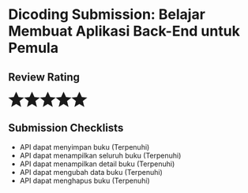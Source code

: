 # Dicoding Submission: Belajar Membuat Aplikasi Back-End untuk Pemula

## Review Rating
<svg xmlns="http://www.w3.org/2000svg" viewBox="0 0 32 32" width="32" height="32" class="geomicon geomicon-star" fill="currentcolor">
<path d="M16 0 L21 11 L32 12 L23 19 L26 31 L16 25 L6 31 L9 19 L0 12 L11 11"/>
</svg><svg xmlns="http://www.w3.org/2000svg" viewBox="0 0 32 32" width="32" height="32" class="geomicon geomicon-star" fill="currentcolor">
<path d="M16 0 L21 11 L32 12 L23 19 L26 31 L16 25 L6 31 L9 19 L0 12 L11 11"/>
</svg><svg xmlns="http://www.w3.org/2000svg" viewBox="0 0 32 32" width="32" height="32" class="geomicon geomicon-star" fill="currentcolor">
<path d="M16 0 L21 11 L32 12 L23 19 L26 31 L16 25 L6 31 L9 19 L0 12 L11 11"/>
</svg><svg xmlns="http://www.w3.org/2000svg" viewBox="0 0 32 32" width="32" height="32" class="geomicon geomicon-star" fill="currentcolor">
<path d="M16 0 L21 11 L32 12 L23 19 L26 31 L16 25 L6 31 L9 19 L0 12 L11 11"/>
</svg><svg xmlns="http://www.w3.org/2000svg" viewBox="0 0 32 32" width="32" height="32" class="geomicon geomicon-star" fill="currentcolor">
<path d="M16 0 L21 11 L32 12 L23 19 L26 31 L16 25 L6 31 L9 19 L0 12 L11 11"/>
</svg>

## Submission Checklists
- API dapat menyimpan buku (Terpenuhi)
- API dapat menampilkan seluruh buku (Terpenuhi)
- API dapat menampilkan detail buku (Terpenuhi)
- API dapat mengubah data buku (Terpenuhi)
- API dapat menghapus buku (Terpenuhi)